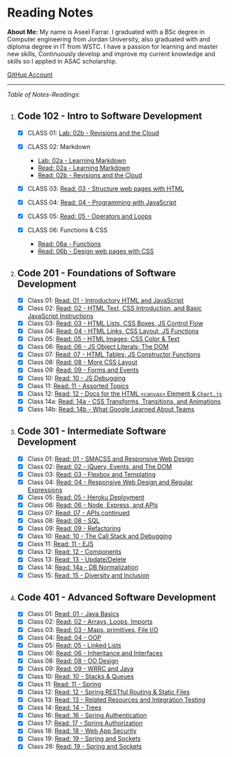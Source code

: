 # Reading Notes

**About Me:**
My name is Aseel Farrar. I graduated with a BSc degree in Computer engineering from Jordan University, also graduated with and diploma degree in IT from WSTC. I have a passion for learning and master new skills, Continuously develop and improve my current knowledge and skills so I applied in ASAC scholarship.

[GitHup Account](https://github.com/aseel-farrar)

---

_Table of Notes-Readings:_

1. ## Code 102 - Intro to Software Development

   - [x] CLASS 01: [Lab: 02b - Revisions and the Cloud](Lab-02b-Revisions-and-the-Cloud.md)

   - [x] CLASS 02: Markdown
     - [Lab: 02a - Learning Markdown](Lab-02a-Learning-Markdown.md)
     - [Read: 02a - Learning Markdown](Read-02a-Learning-Markdown.md)
     - [Read: 02b - Revisions and the Cloud](Read-02b-Revisions-and-the-Cloud.md)
   - [x] CLASS 03: [Read: 03 - Structure web pages with HTML](Read-03-Structure-web-pages-with-HTML.md)

   - [x] CLASS 04: [Read: 04 - Programming with JavaScript](Read-04-Programming-with-JavaScript.md)

   - [x] CLASS 05: [Read: 05 - Operators and Loops](Read-05-Operators-and-Loops.md)

   - [x] CLASS 06: Functions & CSS
     - [Read: 06a - Functions](Read-06a-Functions.md)
     - [Read: 06b - Design web pages with CSS](Read-06b-Design-web-pages-with-CSS.md)

2. ## Code 201 - Foundations of Software Development

   - [x] Class 01: [Read: 01 - Introductory HTML and JavaScript](class-01.md)
   - [x] Class 02: [Read: 02 - HTML Text, CSS Introduction, and Basic JavaScript Instructions](class-02.md)
   - [x] Class 03: [Read: 03 - HTML Lists, CSS Boxes, JS Control Flow](class-03.md)
   - [x] Class 04: [Read: 04 - HTML Links, CSS Layout, JS Functions](class-04.md)
   - [x] Class 05: [Read: 05 - HTML Images; CSS Color & Text](class-05.md)
   - [x] Class 06: [Read: 06 - JS Object Literals; The DOM](class-06.md)
   - [x] Class 07: [Read: 07 - HTML Tables; JS Constructor Functions](class-07.md)
   - [x] Class 08: [Read: 08 - More CSS Layout](class-08.md)
   - [x] Class 09: [Read: 09 - Forms and Events](class-09.md)
   - [x] Class 10: [Read: 10 - JS Debugging](class-10.md)
   - [x] Class 11: [Read: 11 - Assorted Topics](class-11.md)
   - [x] Class 12: [Read: 12 - Docs for the HTML `<canvas>` Element & `Chart.js`](class-12.md)
   - [x] Class 14a: [Read: 14a - CSS Transforms, Transitions, and Animations](class-14a.md)
   - [x] Class 14b: [Read: 14b - What Google Learned About Teams](class-14b)

3. ## Code 301 - Intermediate Software Development

   - [x] Class 01: [Read: 01 - SMACSS and Responsive Web Design](class301-01.md)
   - [x] Class 02: [Read: 02 - jQuery, Events, and The DOM](class301-02.md)
   - [x] Class 03: [Read: 03 - Flexbox and Templating](class301-03.md)
   - [x] Class 04: [Read: 04 - Responsive Web Design and Regular Expressions](class301-04.md)
   - [x] Class 05: [Read: 05 - Heroku Deployment](class301-05.md)
   - [x] Class 06: [Read: 06 - Node, Express, and APIs](class301-06.md)
   - [x] Class 07: [Read: 07 - APIs continued](class301-07.md)
   - [x] Class 08: [Read: 08 - SQL](class301-08.md)
   - [x] Class 09: [Read: 09 - Refactoring](class301-09.md)
   - [x] Class 10: [Read: 10 - The Call Stack and Debugging](class301-10.md)
   - [x] Class 11: [Read: 11 - EJS](class301-11.md)
   - [x] Class 12: [Read: 12 - Components](class301-12.md)
   - [x] Class 13: [Read: 13 - Update/Delete](class301-13.md)
   - [x] Class 14: [Read: 14a - DB Normalization](class301-14.md)
   - [x] Class 15: [Read: 15 - Diversity and Inclusion](class301-15.md)

4. ## Code 401 - Advanced Software Development

   - [x] Class 01: [Read: 01 - Java Basics](class401-01.md)
   - [x] Class 02: [Read: 02 - Arrays, Loops, Imports](class401-02.md)
   - [x] Class 03: [Read: 03 - Maps, primitives, File I/O](class401-03.md)
   - [x] Class 04: [Read: 04 - OOP](class401-04.md)
   - [x] Class 05: [Read: 05 - Linked Lists](class401-05.md)
   - [x] Class 06: [Read: 06 - Inheritance and Interfaces](class401-06.md)
   - [x] Class 08: [Read: 08 - OO Design](class401-08.md)
   - [x] Class 09: [Read: 09 - WRRC and Java](class401-09.md)
   - [x] Class 10: [Read: 10 - Stacks & Queues](class401-10.md)
   - [x] Class 11: [Read: 11 - Spring](class401-11.md)
   - [x] Class 12: [Read: 12 - Spring RESTful Routing & Static Files](class401-12.md)
   - [x] Class 13: [Read: 13 - Related Resources and Integration Testing](class401-13.md)
   - [x] Class 14: [Read: 14 - Trees](class401-14.md)
   - [x] Class 16: [Read: 16 - Spring Authentication](class401-16.md)
   - [x] Class 17: [Read: 17 - Spring Authorization](class401-17.md)
   - [x] Class 18: [Read: 18 - Web App Security](class401-18.md)
   - [x] Class 19: [Read: 19 - Spring and Sockets](class401-19.md)
   - [x] Class 26: [Read: 19 - Spring and Sockets](class401-26.md)
